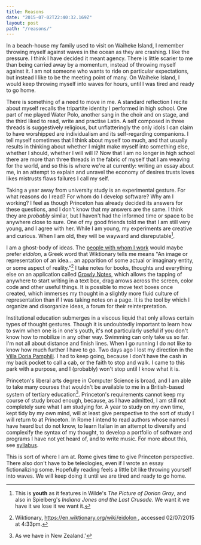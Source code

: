 ```yaml
---
title: Reasons
date: "2015-07-02T22:40:32.169Z"
layout: post
path: "/reasons/"
---
```


In a beach-house my family used to visit on Waiheke Island, I remember throwing myself against waves in the ocean as they are crashing. I like the pressure. I think I have decided it meant agency. There is little scarier to me than being carried away by a momentum, instead of throwing myself against it. I am not someone who wants to ride on particular expectations, but instead I like to be the meeting point of many. On Waiheke Island, I would keep throwing myself into waves for hours, until I was tired and ready to go home.

There is something of a need to move in me. A standard reflection I recite about myself recalls the tripartite identity I performed in high school. One part of me played Water Polo, another sang in the choir and on stage, and the third liked to read, write and practise Latin. A self composed in three threads is suggestively religious, but unflatteringly the only idols I can claim to have worshipped are individualism and its self-regarding companions. I tell myself sometimes that I think about myself too much, and that usually results in thinking about whether I might make myself into something else, whether I should, whether I will will I? Now that I am no longer in high school there are more than three threads in the fabric of myself that I am weaving for the world, and so this is where we're at currently: writing an essay about me, in an attempt to explain and unravel the economy of desires trusts loves likes mistrusts flaws failures I call my self.

Taking a year away from university study is an experimental gesture. For what reasons do I read? For whom do I develop software? Why am I working? I feel as though Princeton has already decided its answers for these questions, and I don't know that my answers are the same. I think they are _probably_ similar, but I haven't had the informed time or space to be anywhere close to sure. One of my good friends told me that I am still very young, and I agree with her. While I am young, my experiments are creative and curious. When I am old, they will be wayward and disreputable[^1].

I am a ghost-body of ideas. The [people with whom I work](http://www.paideiainstitute.org/about/) would maybe prefer _eidolon_, a Greek word that Wiktionary tells me means "An image or representation of an idea... an apparition of some actual or imaginary entity, or some aspect of reality."[^2] I take notes for books, thoughts and everything else on an application called [Growly Notes](http://www.growlybird.com/notes/), which allows the tapping of anywhere to start writing in a text box, drag arrows across the screen, color code and other useful things. It is possible to move text boxes once created, which immerses my thought in a slightly more fluid culture of representation than if I was taking notes on a page. It is the tool by which I organize and disorganize ideas, a forum for their reinterpretation.

Institutional education submerges in a viscous liquid that only allows certain types of thought gestures. Though it is undoubtedly important to learn how to swim when one is in one's youth, it's not particularly useful if you don't know how to mobilize in any other way. Swimming can only take us so far. I'm not all about distance and finish lines. When I go running I do not like to know how much further I have to go. Two days ago I lost my direction in the [Villa Doria Pamphili](https://en.wikipedia.org/wiki/Villa_Doria_Pamphili). I had to keep going, because I don't have the cash in my back pocket to call a cab, or the faith to stop and walk. I came to this park with a purpose, and I (probably) won't stop until I know what it is.

Princeton's liberal arts degree in Computer Science is broad, and I am able to take many courses that wouldn't be available to me in a British-based system of tertiary education[^3]. Princeton's requirements cannot keep my course of study broad enough, because, as I have admitted, I am still not completely sure what I am studying for. A year to study on my own time, kept tidy by my own mind, will at least give perspective to the sort of study I will return to at Princeton. In Rome I intend to read authors whose names I have heard but do not know, to learn Italian in an attempt to diversify and complexify the syntax of my thought, to develop a portfolio of software and programs I have not yet heard of, and to write music. For more about this, see [syllabus](/blog/syllabus).

This is sort of where I am at. Rome gives time to give Princeton perspective. There also don't have to be teleologies, even if I wrote an essay fictionalizing some. Hopefully reading feels a little bit like throwing yourself into waves. We will keep doing it until we are tired and ready to go home.

[^1]: This is **youth** as it features in Wilde's _The Picture of Dorian Gray_, and also in Spielberg's _Indiana Jones and the Last Crusade_. We want it we have it we lose it we want it.
[^2]: Wiktionary, [https://en.wiktionary.org/wiki/eidolon ](https://en.wiktionary.org/wiki/eidolon), accessed 02/07/2015 at 4:33pm.
[^3]: As we have in New Zealand.'
